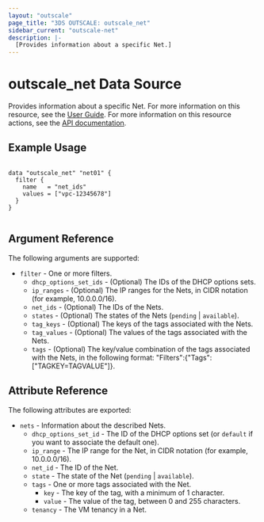 ```yaml
---
layout: "outscale"
page_title: "3DS OUTSCALE: outscale_net"
sidebar_current: "outscale-net"
description: |-
  [Provides information about a specific Net.]
---
```


# outscale_net Data Source

Provides information about a specific Net.
For more information on this resource, see the [User Guide](https://wiki.outscale.net/display/EN/About+VPCs).
For more information on this resource actions, see the [API documentation](https://docs.outscale.com/api#3ds-outscale-api-net).

## Example Usage

```hcl

data "outscale_net" "net01" {
  filter {
    name   = "net_ids"
    values = ["vpc-12345678"]
  }
}


```

## Argument Reference

The following arguments are supported:

* `filter` - One or more filters.
  * `dhcp_options_set_ids` - (Optional) The IDs of the DHCP options sets.
  * `ip_ranges` - (Optional) The IP ranges for the Nets, in CIDR notation (for example, 10.0.0.0/16).
  * `net_ids` - (Optional) The IDs of the Nets.
  * `states` - (Optional) The states of the Nets (`pending` \| `available`).
  * `tag_keys` - (Optional) The keys of the tags associated with the Nets.
  * `tag_values` - (Optional) The values of the tags associated with the Nets.
  * `tags` - (Optional) The key/value combination of the tags associated with the Nets, in the following format: &quot;Filters&quot;:{&quot;Tags&quot;:[&quot;TAGKEY=TAGVALUE&quot;]}.

## Attribute Reference

The following attributes are exported:

* `nets` - Information about the described Nets.
  * `dhcp_options_set_id` - The ID of the DHCP options set (or `default` if you want to associate the default one).
  * `ip_range` - The IP range for the Net, in CIDR notation (for example, 10.0.0.0/16).
  * `net_id` - The ID of the Net.
  * `state` - The state of the Net (`pending` \| `available`).
  * `tags` - One or more tags associated with the Net.
      * `key` - The key of the tag, with a minimum of 1 character.
      * `value` - The value of the tag, between 0 and 255 characters.
  * `tenancy` - The VM tenancy in a Net.
